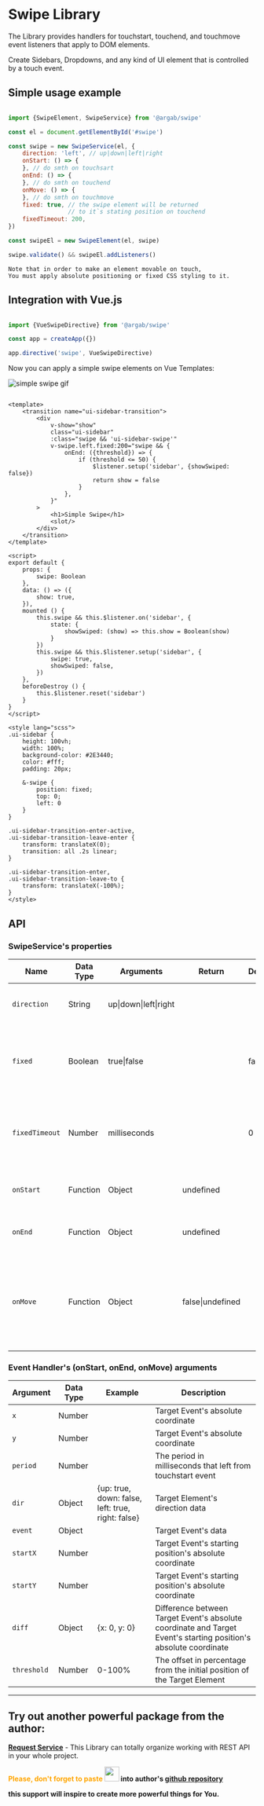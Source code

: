 # Swipe Library

The Library provides handlers for touchstart, touchend, and touchmove event listeners that apply to DOM elements.

Create Sidebars, Dropdowns, and any kind of UI element that is controlled by a touch event.

## Simple usage example

```javascript

import {SwipeElement, SwipeService} from '@argab/swipe'

const el = document.getElementById('#swipe')

const swipe = new SwipeService(el, {
    direction: 'left', // up|down|left|right
    onStart: () => {
    }, // do smth on touchsart
    onEnd: () => {
    }, // do smth on touchend
    onMove: () => {
    }, // do smth on touchmove
    fixed: true, // the swipe element will be returned 
                 // to it`s stating position on touchend
    fixedTimeout: 200,
})

const swipeEl = new SwipeElement(el, swipe)

swipe.validate() && swipeEl.addListeners()

```

```
Note that in order to make an element movable on touch,
You must apply absolute positioning or fixed CSS styling to it.
```

## Integration with Vue.js

```javascript

import {VueSwipeDirective} from '@argab/swipe'

const app = createApp({})

app.directive('swipe', VueSwipeDirective)

```

Now you can apply a simple swipe elements on Vue Templates:


![simple swipe gif](simple-swipe.gif)


```vue

<template>
    <transition name="ui-sidebar-transition">
        <div
            v-show="show"
            class="ui-sidebar"
            :class="swipe && 'ui-sidebar-swipe'"
            v-swipe.left.fixed:200="swipe && {
                onEnd: ({threshold}) => {
                    if (threshold <= 50) {
                        $listener.setup('sidebar', {showSwiped: false})
                        return show = false
                    }
                },
            }"
        >
            <h1>Simple Swipe</h1>
            <slot/>
        </div>
    </transition>
</template>

<script>
export default {
    props: {
        swipe: Boolean
    },
    data: () => ({
        show: true,
    }),
    mounted () {
        this.swipe && this.$listener.on('sidebar', {
            state: {
                showSwiped: (show) => this.show = Boolean(show)
            }
        })
        this.swipe && this.$listener.setup('sidebar', {
            swipe: true,
            showSwiped: false,
        })
    },
    beforeDestroy () {
        this.$listener.reset('sidebar')
    }
}
</script>

<style lang="scss">
.ui-sidebar {
    height: 100vh;
    width: 100%;
    background-color: #2E3440;
    color: #fff;
    padding: 20px;

    &-swipe {
        position: fixed;
        top: 0;
        left: 0
    }
}

.ui-sidebar-transition-enter-active,
.ui-sidebar-transition-leave-enter {
    transform: translateX(0);
    transition: all .2s linear;
}

.ui-sidebar-transition-enter,
.ui-sidebar-transition-leave-to {
    transform: translateX(-100%);
}
</style>
```

## API


### SwipeService's properties


| Name           | Data Type | Arguments                         | Return               | Default | Description                                                                             |
|----------------|-----------|-----------------------------------|----------------------|---------|-----------------------------------------------------------------------------------------|
| `direction`    | String    | up&#124;down&#124;left&#124;right |                      |         | Target Element's moving direction                                                       |
| `fixed`        | Boolean   | true&#124;false                   |                      | false   | Target Element will be returned to it's stating position on touchend                    |
| `fixedTimeout` | Number    | milliseconds                      |                      | 0       | Timeout before Target Element returned to it's stating position                         |
| `onStart`      | Function  | Object                            | undefined            |         | On touchstart event handler                                                             |
| `onEnd`        | Function  | Object                            | undefined            |         | On touchend event handler                                                               |
| `onMove`       | Function  | Object                            | false&#124;undefined |         | On touchmove event handler. `Returning FALSE forces embedded handler to stop execution` |



### Event Handler's (onStart, onEnd, onMove) arguments


| Argument       | Data Type | Example                                           | Description                                                                                                      |
|----------------|-----------|---------------------------------------------------|------------------------------------------------------------------------------------------------------------------|
| `x`            | Number    |                                                   | Target Event's absolute coordinate                                                                               |
| `y`            | Number    |                                                   | Target Event's absolute coordinate                                                                               |
| `period`       | Number    |                                                   | The period in milliseconds that left from touchstart event                                                       |
| `dir`          | Object    | {up: true, down: false, left: true, right: false} | Target Element's direction data                                                                                  |
| `event`        | Object    |                                                   | Target Event's data                                                                                              |
| `startX`       | Number    |                                                   | Target Event's starting position's absolute coordinate                                                           |
| `startY`       | Number    |                                                   | Target Event's starting position's absolute coordinate                                                           |
| `diff`         | Object    | {x: 0, y: 0}                                      | Difference between Target Event's absolute coordinate and Target Event's starting position's absolute coordinate |
| `threshold`    | Number    | 0-100%                                            | The offset in percentage from the initial position of the Target Element                                         |



---

## Try out another powerful package from the author:

**[Request Service](https://www.npmjs.com/package/@argab/request-service)** - This Library can totally organize working with REST API in your whole project.

**<font color=orange>Please, don't forget to paste </font><img src="md-thumbs-up.svg" style="margin-bottom:-5px" width="30" height="30"> into author's [github repository](https://github.com/argab)**

**this support will inspire to create more powerful things for You.**


